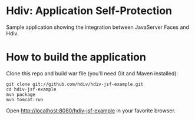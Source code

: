 Hdiv: Application Self-Protection
=================================
Sample application showing the integration between JavaServer Faces and Hdiv.

How to build the application
============================
Clone this repo and build war file (you'll need Git and Maven installed):

    git clone git://github.com/hdiv/hdiv-jsf-example.git
    cd hdiv-jsf-example
    mvn package
    mvn tomcat:run

Open [http://localhost:8080/hdiv-jsf-example](http://localhost:8080/hdiv-jsf-example) in your favorite browser.
